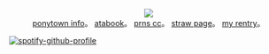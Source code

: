 <p align="center">
<img src="https://i.postimg.cc/kgQxHP58/Untitled1062-20250621120030.png">   
<br><a href="https://rentry.co/skulls">ponytown info</a>。 <a href=https://ishmael.atabook.org>atabook</a>。 <a href=https://pronouns.cc/@girleraser>prns cc</a>。  <a href=https://girleraser.straw.page>straw page</a>。 <a href="https://rentry.co/hm">my rentry</a>。 <br
</p>

[![spotify-github-profile](https://spotify-github-profile.kittinanx.com/api/view?uid=316jynlqyyw2teijbwdr2dzem624&cover_image=true&theme=natemoo-re&show_offline=true&background_color=ffffff&interchange=true&bar_color=e0f9b1&bar_color_cover=false)](https://spotify-github-profile.kittinanx.com/api/view?uid=316jynlqyyw2teijbwdr2dzem624&redirect=true)
